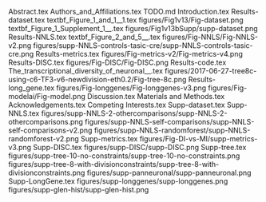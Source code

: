 Abstract.tex
Authors_and_Affiliations.tex
TODO.md
Introduction.tex
Results-dataset.tex
textbf_Figure_1_and_1__1.tex
figures/Fig1v13/Fig-dataset.png
textbf_Figure_1_Supplement_1__.tex
figures/Fig1v13bSupp/supp-dataset.png
Results-NNLS.tex
textbf_Figure_2_and_5__.tex
figures/Fig-NNLS/Fig-NNLS-v2.png
figures/supp-NNLS-controls-tasic-cre/supp-NNLS-controls-tasic-cre.png
Results-metrics.tex
figures/Fig-metrics-v2/Fig-metrics-v4.png
Results-DISC.tex
figures/Fig-DISC/Fig-DISC.png
Results-code.tex
The_transcriptional_diversity_of_neuronal__.tex
figures/2017-06-27-tree8c-using-c6-TF3-v6-newdivision-eth0.2/Fig-tree-8c.png
Results-long_gene.tex
figures/Fig-longgenes/Fig-longgenes-v3.png
figures/Fig-modelai/Fig-model.png
Discussion.tex
Materials and Methods.tex
Acknowledgements.tex
Competing Interests.tex
Supp-dataset.tex
Supp-NNLS.tex
figures/supp-NNLS-2-othercomparisons/supp-NNLS-2-othercomparisons.png
figures/supp-NNLS-self-comparisons/supp-NNLS-self-comparisons-v2.png
figures/supp-NNLS-randomforest/supp-NNLS-randomforest-v2.png
Supp-metrics.tex
figures/Fig-DI-vs-MI/supp-metrics-v3.png
Supp-DISC.tex
figures/supp-DISC/supp-DISC.png
Supp-tree.tex
figures/supp-tree-10-no-constraints/supp-tree-10-no-constraints.png
figures/supp-tree-8-with-divisionconstraints/supp-tree-8-with-divisionconstraints.png
figures/supp-panneuronal/supp-panneuronal.png
Supp-LongGene.tex
figures/supp-longgenes/supp-longgenes.png
figures/supp-glen-hist/supp-glen-hist.png